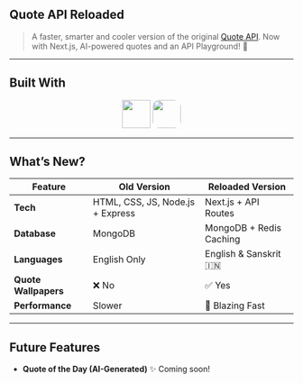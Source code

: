 ## Quote API Reloaded

> A faster, smarter and cooler version of the original <a href="https://github.com/Vageesh-Jayaraman/Quote-API">Quote API</a>. Now with Next.js, AI-powered quotes and an API Playground! 🎉

---

## Built With

<div align="center">
  <img src="https://skillicons.dev/icons?i=nextjs,typescript,mongodb,redis,vercel,tailwind" height="50" />
  <img src="https://github.com/user-attachments/assets/56cd2d59-72e0-4c83-9c74-f4d03f2cde89" height="50" style="border-radius: 12px;" />
</div>

---

## What’s New?

| Feature | Old Version | Reloaded Version |
|---------|-------------|------------------|
| **Tech** | HTML, CSS, JS, Node.js + Express | Next.js + API Routes |
| **Database** | MongoDB | MongoDB + Redis Caching |
| **Languages** | English Only | English & Sanskrit 🇮🇳 |
| **Quote Wallpapers** | ❌ No | ✅ Yes |
| **Performance** | Slower | 🚀 Blazing Fast |

---

## Future Features

- **Quote of the Day (AI-Generated)** ✨ Coming soon!

